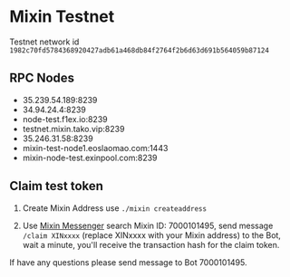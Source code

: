 # Mixin Testnet

Testnet network id `1982c70fd5784368920427adb61a468db84f2764f2b6d63d691b564059b87124`

## RPC Nodes

- 35.239.54.189:8239
- 34.94.24.4:8239
- node-test.f1ex.io:8239
- testnet.mixin.tako.vip:8239
- 35.246.31.58:8239
- mixin-test-node1.eoslaomao.com:1443
- mixin-node-test.exinpool.com:8239

## Claim test token

1. Create Mixin Address use `./mixin createaddress`

2. Use [Mixin Messenger](https://mixin.one/messenger) search Mixin ID: 7000101495, send message `/claim XINxxxx` (replace XINxxxx with your Mixin address) to the Bot, wait a minute, you'll receive the transaction hash for the claim token.

If have any questions please send message to Bot 7000101495.
